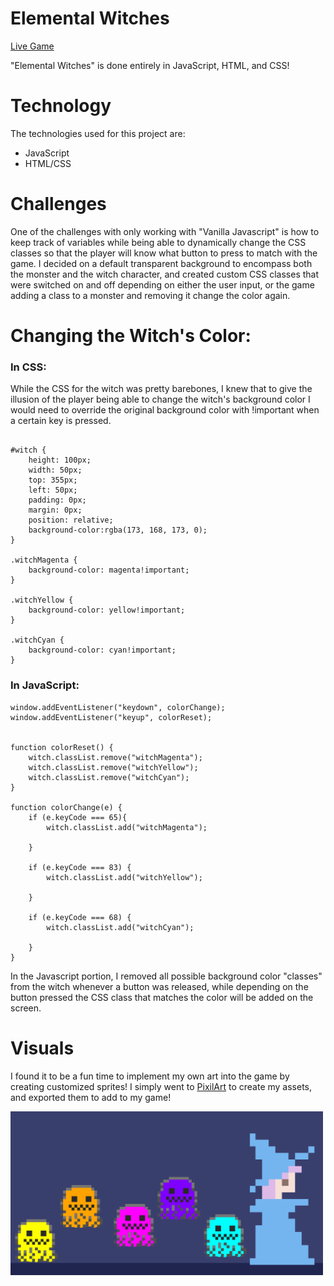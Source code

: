 # Elemental Witches

[Live Game](https://kemopaw.github.io/elemental-witches/)

"Elemental Witches" is done entirely in JavaScript, HTML, and CSS!

# Technology

The technologies used for this project are: 

  - JavaScript
  - HTML/CSS
  
# Challenges

One of the challenges with only working with "Vanilla Javascript" is how to keep track of variables while being able to dynamically change the CSS classes so that the player will know what button to press to match with the game. I decided on a default transparent background to encompass both the monster and the witch character, and created custom CSS classes that were switched on and off depending on either the user input, or the game adding a class to a monster and removing it change the color again. 

# Changing the Witch's Color:

### In CSS:

While the CSS for the witch was pretty barebones, I knew that to give the illusion of the player being able to change the witch's background color I would need to override the original background color with !important when a certain key is pressed.


```

#witch {
    height: 100px;
    width: 50px;
    top: 355px;
    left: 50px;
    padding: 0px;
    margin: 0px;
    position: relative;
    background-color:rgba(173, 168, 173, 0);
}

.witchMagenta {
    background-color: magenta!important;
}
 
.witchYellow {
    background-color: yellow!important;
}

.witchCyan {
    background-color: cyan!important;
}

```

### In JavaScript:

```
window.addEventListener("keydown", colorChange);
window.addEventListener("keyup", colorReset);


function colorReset() {
    witch.classList.remove("witchMagenta");
    witch.classList.remove("witchYellow");
    witch.classList.remove("witchCyan");
}

function colorChange(e) {
    if (e.keyCode === 65){
        witch.classList.add("witchMagenta");

    }

    if (e.keyCode === 83) {
        witch.classList.add("witchYellow");

    }

    if (e.keyCode === 68) {
        witch.classList.add("witchCyan");

    }
}
```

In the Javascript portion, I removed all possible background color "classes" from the witch whenever a button was released, while depending on the button pressed the CSS class that matches the color will be added on the screen.

# Visuals

I found it to be a fun time to implement my own art into the game by creating customized sprites! I simply went to [PixilArt](https://www.pixilart.com/draw) to create my assets, and exported them to add to my game! 

<img src="https://github.com/KemoPaw/elemental-witches/blob/gh-pages/EM-Picture.png" width="500" height="auto">


